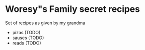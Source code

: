 # Woresy"s Family secret recipes

Set of recipes as given by my grandma

* pizas (TODO)
* sauses (TODO)
* reads (TODO)

